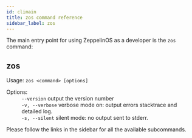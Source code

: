 ```yaml
---
id: climain
title: zos command reference
sidebar_label: zos
---
```


The main entry point for using ZeppelinOS as a developer is the `zos` command:

<div class="cli-command"><h2 class="cli-title">zos</h2><p class="cli-usage">Usage: <code>zos &lt;command&gt; [options]</code></p><dl><dt><span>Options:</span></dt><dd><div><code>--version</code> output the version number</div><div><code>-v, --verbose</code> verbose mode on: output errors stacktrace and detailed log.</div><div><code>-s, --silent</code> silent mode: no output sent to stderr.</div></dd></dl></div>

Please follow the links in the sidebar for all the available subcommands.
